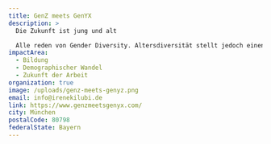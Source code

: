 ```yaml
---
title: GenZ meets GenYX
description: >
  Die Zukunft ist jung und alt

  Alle reden von Gender Diversity. Altersdiversität stellt jedoch einen ebenso integralen Bestandteil von Diversity dar. Der demografische Wandel stellt uns in Zukunft vor große gesellschaftliche und wirtschaftliche Herausforderungen. Durch die wachsenden Technologieanforderungen werden ältere Generationen oft abgehängt. Digitalisierung sollte die Kommunikation zwischen Generationen jedoch fördern anstatt sie zu behindern. Entscheidungen über die Zukunft können nur gemeinschaftlich getroffen werden, da jeder, ob jung oder alt, ein bedeutender Teil des Systems und dieser Zukunft ist.
impactArea:
  - Bildung
  - Demographischer Wandel
  - Zukunft der Arbeit
organization: true
image: /uploads/genz-meets-genyz.png
email: info@irenekilubi.de
link: https://www.genzmeetsgenyx.com/
city: München
postalCode: 80798
federalState: Bayern
---
```

